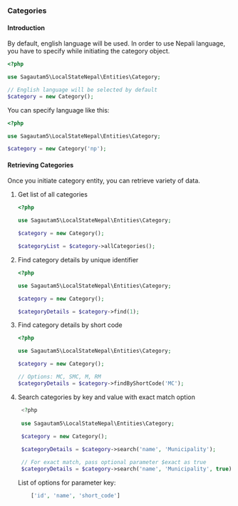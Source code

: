 ### Categories

#### Introduction
By default, english language will be used. In order to use Nepali language, you have to specify while initiating the category object.

```php
<?php

use Sagautam5\LocalStateNepal\Entities\Category;

// English language will be selected by default
$category = new Category();

```

You can specify language like this:

```php
<?php

use Sagautam5\LocalStateNepal\Entities\Category;

$category = new Category('np');
```

#### Retrieving Categories

Once you initiate category entity, you can retrieve variety of data.

1. Get list of all categories  
    ```php
    <?php
    
    use Sagautam5\LocalStateNepal\Entities\Category;
    
    $category = new Category();
    
    $categoryList = $category->allCategories();
    ```

2. Find category details by unique identifier

    ```php
    <?php
    
    use Sagautam5\LocalStateNepal\Entities\Category;
    
    $category = new Category();
    
    $categoryDetails = $category->find(1);
    ```
   
3. Find category details by short code

    ```php
    <?php
    
    use Sagautam5\LocalStateNepal\Entities\Category;
    
    $category = new Category();
   
    // Options: MC, SMC, M, RM
    $categoryDetails = $category->findByShortCode('MC');
    ```
   
4. Search categories by key and value with exact match option

   ```php
    <?php
    
    use Sagautam5\LocalStateNepal\Entities\Category;
    
    $category = new Category();
   
    $categoryDetails = $category->search('name', 'Municipality');
   
    // For exact match, pass optional parameter $exact as true 
    $categoryDetails = $category->search('name', 'Municipality', true);
    ```   
   
   List of options for parameter key:
         
      ```php
          ['id', 'name', 'short_code']
      ```       